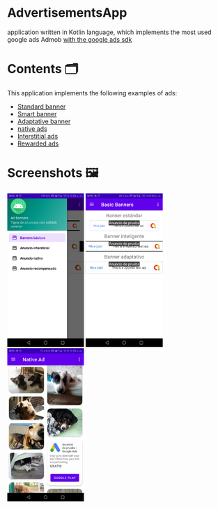 # AdvertisementsApp
application written in Kotlin language, which implements the most used google ads Admob [with the google ads sdk](https://developers.google.com/admob/android/quick-start)

# Contents :card_index_dividers:

This application implements the following examples of ads:

* [Standard banner](https://developers.google.com/admob/android/banner)
* [Smart banner](https://developers.google.com/admob/android/banner/smart)
* [Adaptative banner](https://developers.google.com/admob/android/banner/adaptive)
* [native ads](https://developers.google.com/admob/android/native/start)
* [Interstitial ads](https://developers.google.com/admob/android/interstitial)
* [Rewarded ads](https://developers.google.com/admob/android/rewarded)

# Screenshots :framed_picture:
<img src="https://github.com/hall9zeha/AdvertisementsApp/blob/main/screenshots/screen1.jpg" alt="drawing" width="35%" height="35%" />      <img src="https://github.com/hall9zeha/AdvertisementsApp/blob/main/screenshots/screen2.jpg" alt="drawing" width="35%" height="35%" />       <img src="https://github.com/hall9zeha/AdvertisementsApp/blob/main/screenshots/screen3.jpg" alt="drawing" width="35%" height="35%" />


